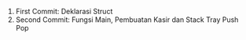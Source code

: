 1. First Commit: Deklarasi Struct
2. Second Commit: Fungsi Main, Pembuatan Kasir dan Stack Tray Push Pop
